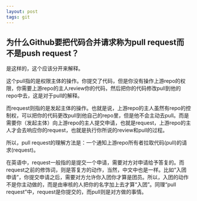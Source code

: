 ```yaml
---
layout: post
tags: git
---
```


## 为什么Github要把代码合并请求称为pull request而不是push request？

是这样的，这个应该分开来解释。

这个pull指的是权限主体的操作。你提交了代码，但是你没有操作上游repo的权限，你需要上游repo的主人review你的代码，然后把你的代码修改pull到他的repo中去，这是对于pull的解释。

而request则指的是发起主体的操作。也就是说，上游repo的主人虽然有repo的控制权，可以把你的代码更改pull到他自己的repo里，但是他不会主动去pull。而是需要你（发起主体）向上游repo的主人提交申请，也就是request，上游repo的主人才会去响应你的request，也就是执行你所说的review和pull的过程。

所以，pull request的理解方法是：一个通知上游repo所有者拉取代码(pull)的请求(request)。

在英语中，request一般指的是提交一个申请，需要对方对申请给予答复的。而request之前的修饰词，则是答复方的动作，当然，中文中也是一样。比如“入团申请”，你提交申请之后，需要对方允许你入团你才算是团员。所以，入团的动作不是你主动做的，而是由审核的人把你的名字加上去才算“入团”。同理“pull request”中，request是你提交的，而pull则是对方做的事情。
